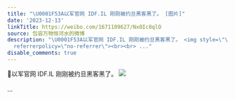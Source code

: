 ```yaml
---
title: "\U0001F53A以军官网 IDF.IL 刚刚被约旦黑客黑了。 [图片]"
date: '2023-12-13'
linkTitle: https://weibo.com/1671109627/Nx0Ic8qlO
source: 包容万物恒河水的微博
description: "\U0001F53A以军官网 IDF.IL 刚刚被约旦黑客黑了。 <img style=\"\" src=\"https://tvax4.sinaimg.cn/large/639b1bfbly1hksq3e697mj20g50wfgr1.jpg\"
  referrerpolicy=\"no-referrer\"><br><br> ..."
disable_comments: true
---
```

🔺以军官网 IDF.IL 刚刚被约旦黑客黑了。 <img style="" src="https://tvax4.sinaimg.cn/large/639b1bfbly1hksq3e697mj20g50wfgr1.jpg" referrerpolicy="no-referrer"><br><br> ...